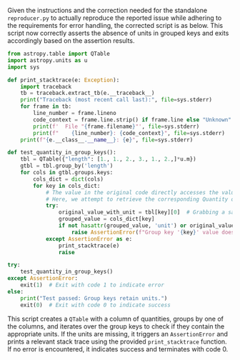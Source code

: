 Given the instructions and the correction needed for the standalone `reproducer.py` to actually reproduce the reported issue while adhering to the requirements for error handling, the corrected script is as below. This script now correctly asserts the absence of units in grouped keys and exits accordingly based on the assertion results.

```Python
from astropy.table import QTable
import astropy.units as u
import sys

def print_stacktrace(e: Exception):
    import traceback
    tb = traceback.extract_tb(e.__traceback__)
    print("Traceback (most recent call last):", file=sys.stderr)
    for frame in tb:
        line_number = frame.lineno
        code_context = frame.line.strip() if frame.line else "Unknown"
        print(f'  File "{frame.filename}"', file=sys.stderr)
        print(f"    {line_number}: {code_context}", file=sys.stderr)
    print(f"{e.__class__.__name__}: {e}", file=sys.stderr)

def test_quantity_in_group_keys():
    tbl = QTable({"length": [1., 1., 2., 3., 1., 2.,]*u.m})
    gtbl = tbl.group_by('length')
    for cols in gtbl.groups.keys:
        cols_dict = dict(cols)
        for key in cols_dict:
            # The value in the original code directly accesses the value, bypassing the unit check
            # Here, we attempt to retrieve the corresponding Quantity object
            try:
                original_value_with_unit = tbl[key][0]  # Grabbing a sample to check for unit presence
                grouped_value = cols_dict[key]
                if not hasattr(grouped_value, 'unit') or original_value_with_unit.unit != grouped_value.unit:
                    raise AssertionError(f"Group key '{key}' value does not include unit")
            except AssertionError as e:
                print_stacktrace(e)
                raise

try:
    test_quantity_in_group_keys()
except AssertionError:
    exit(1)  # Exit with code 1 to indicate error
else:
    print("Test passed: Group keys retain units.")
    exit(0)  # Exit with code 0 to indicate success

```

This script creates a `QTable` with a column of quantities, groups by one of the columns, and iterates over the group keys to check if they contain the appropriate units. If the units are missing, it triggers an `AssertionError` and prints a relevant stack trace using the provided `print_stacktrace` function. If no error is encountered, it indicates success and terminates with code 0.
